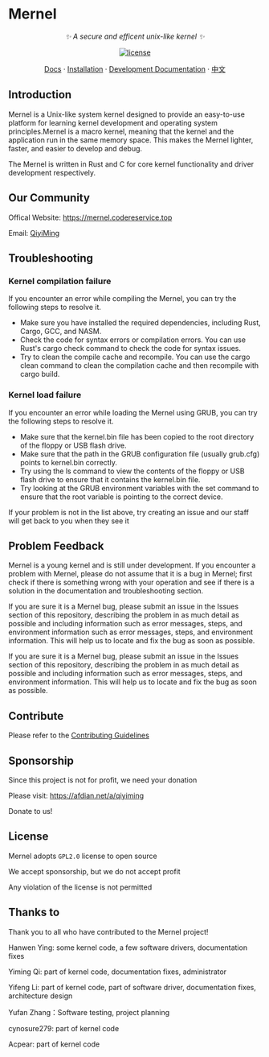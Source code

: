 # Mernel
<div align="center">

_✨ A secure and efficent unix-like kernel ✨_

</div>

<p align="center">
  <a href="https://raw.githubusercontent.com/Maxx-Developers/Mernel/master/LICENSE">
    <img src="https://img.shields.io/github/license/Maxx-Developers/Mernel" alt="license">
</p>


<p align="center">
  <a href="https://mernel.codereservice.top/docs">Docs</a>
  ·
  <a href="https://mernel.codereservice.top/docs/start/installation">Installation</a>
  ·
  <a href="https://mernel.codereservice.top/dev-docs">Development Documentation</a>
  ·
  <a href="https://github.com/Maxx-Developers/Mernel/blob/master/README.zh.md">中文</a>
</p>



## Introduction

Mernel is a Unix-like system kernel designed to provide an easy-to-use platform for learning kernel development and operating system principles.Mernel is a macro kernel, meaning that the kernel and the application run in the same memory space. This makes the Mernel lighter, faster, and easier to develop and debug.

The Mernel is written in Rust and C for core kernel functionality and driver development respectively.



## Our Community

Offical Website: https://mernel.codereservice.top


Email: [QiyiMing](mailto:qiyiming@codereservice.top)




## Troubleshooting
### Kernel compilation failure
If you encounter an error while compiling the Mernel, you can try the following steps to resolve it.

- Make sure you have installed the required dependencies, including Rust, Cargo, GCC, and NASM.
- Check the code for syntax errors or compilation errors. You can use Rust's cargo check command to check the code for syntax issues.
- Try to clean the compile cache and recompile. You can use the cargo clean command to clean the compilation cache and then recompile with cargo build.

### Kernel load failure
If you encounter an error while loading the Mernel using GRUB, you can try the following steps to resolve it.

- Make sure that the kernel.bin file has been copied to the root directory of the floppy or USB flash drive.
- Make sure that the path in the GRUB configuration file (usually grub.cfg) points to kernel.bin correctly.
- Try using the ls command to view the contents of the floppy or USB flash drive to ensure that it contains the kernel.bin file.
- Try looking at the GRUB environment variables with the set command to ensure that the root variable is pointing to the correct device.

If your problem is not in the list above, try creating an issue and our staff will get back to you when they see it


## Problem Feedback

Mernel is a young kernel and is still under development. If you encounter a problem with Mernel, please do not assume that it is a bug in Mernel; first check if there is something wrong with your operation and see if there is a solution in the documentation and troubleshooting section.

If you are sure it is a Mernel bug, please submit an issue in the Issues section of this repository, describing the problem in as much detail as possible and including information such as error messages, steps, and environment information such as error messages, steps, and environment information. This will help us to locate and fix the bug as soon as possible.

If you are sure it is a Mernel bug, please submit an issue in the Issues section of this repository, describing the problem in as much detail as possible and including information such as error messages, steps, and environment information. This will help us to locate and fix the bug as soon as possible.




## Contribute

Please refer to the [Contributing Guidelines](./CONTRIBUTING.md)


## Sponsorship

Since this project is not for profit, we need your donation

Please visit: https://afdian.net/a/qiyiming

Donate to us!



## License

Mernel adopts ```GPL2.0``` license to open source

We accept sponsorship, but we do not accept profit

Any violation of the license is not permitted

## Thanks to
Thank you to all who have contributed to the Mernel project!

Hanwen Ying: some kernel code, a few software drivers, documentation fixes

Yiming Qi: part of kernel code, documentation fixes, administrator

Yifeng Li: part of kernel code, part of software driver, documentation fixes, architecture design

Yufan Zhang：Software testing, project planning

cynosure279: part of kernel code

Acpear: part of kernel code

